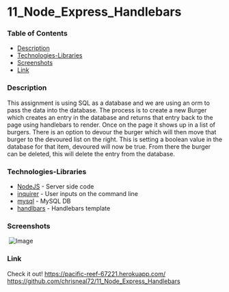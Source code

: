 # 11_Node_Express_Handlebars

### Table of Contents
- [Description](#Description)
- [Technologies-Libraries](#Technologies-Libraries)
- [Screenshots](#Screenshots)
- [Link](#Link)
​
### Description
This assignment is using SQL as a database and we are using an orm to pass the data into the database. The process is to create a new Burger which creates an entry in the database and returns that entry back to the page using handlebars to render. Once on the page it shows up in a list of burgers. There is an option to devour the burger which will then move that burger to the devoured list on the right. This is setting a boolean value in the database for that item, devoured will now be true. From there the burger can be deleted, this will delete the entry from the database.

### Technologies-Libraries
- [NodeJS](https://nodejs.dev/) - Server side code
- [inquirer](https://www.npmjs.com/search?q=inquirer) - User inputs on the command line
- [mysql](https://www.mysql.com/) - MySQL DB
- [handlbars](http://handlebarsjs.com/) - Handlebars template
​
### Screenshots
​
![Image](assets/images/bb.jpg)
​
### Link
Check it out! 
https://pacific-reef-67221.herokuapp.com/
https://github.com/chrisneal72/11_Node_Express_Handlebars
